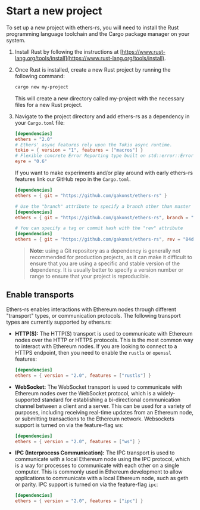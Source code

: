 # Start a new project

To set up a new project with ethers-rs, you will need to install the Rust programming language toolchain and the Cargo package manager on your system.

1. Install Rust by following the instructions at [https://www.rust-lang.org/tools/install](https://www.rust-lang.org/tools/install).
2. Once Rust is installed, create a new Rust project by running the following command:

    ```bash
    cargo new my-project
    ```

    This will create a new directory called my-project with the necessary files for a new Rust project.

3. Navigate to the project directory and add ethers-rs as a dependency in your `Cargo.toml` file:

    ```toml
    [dependencies]
    ethers = "2.0"
    # Ethers' async features rely upon the Tokio async runtime.
    tokio = { version = "1", features = ["macros"] }
    # Flexible concrete Error Reporting type built on std::error::Error with customizable Reports
    eyre = "0.6"
    ```

    If you want to make experiments and/or play around with early ethers-rs features link our GitHub repo in the `Cargo.toml`.

    ```toml
    [dependencies]
    ethers = { git = "https://github.com/gakonst/ethers-rs" }

    # Use the "branch" attribute to specify a branch other than master
    [dependencies]
    ethers = { git = "https://github.com/gakonst/ethers-rs", branch = "branch-name" }

    # You can specify a tag or commit hash with the "rev" attribute
    [dependencies]
    ethers = { git = "https://github.com/gakonst/ethers-rs", rev = "84dda78" }
    ```

    > **Note:** using a Git repository as a dependency is generally not recommended
    > for production projects, as it can make it difficult to ensure that you are using
    > a specific and stable version of the dependency.
    > It is usually better to specify a version number or range to ensure that your project
    > is reproducible.

## Enable transports

Ethers-rs enables interactions with Ethereum nodes through different "transport" types, or communication protocols.
The following transport types are currently supported by ethers.rs:

-   **HTTP(S):** The HTTP(S) transport is used to communicate with Ethereum nodes over the HTTP or HTTPS protocols. This is the most common way to interact with Ethereum nodes. If you are looking to connect to a HTTPS endpoint, then you need to enable the `rustls` or `openssl` features:

    ```toml
    [dependencies]
    ethers = { version = "2.0", features = ["rustls"] }
    ```

-   **WebSocket:** The WebSocket transport is used to communicate with Ethereum nodes over the WebSocket protocol, which is a widely-supported standard for establishing a bi-directional communication channel between a client and a server. This can be used for a variety of purposes, including receiving real-time updates from an Ethereum node, or submitting transactions to the Ethereum network. Websockets support is turned on via the feature-flag ws:

    ```toml
    [dependencies]
    ethers = { version = "2.0", features = ["ws"] }
    ```

-   **IPC (Interprocess Communication):** The IPC transport is used to communicate with a local Ethereum node using the IPC protocol, which is a way for processes to communicate with each other on a single computer. This is commonly used in Ethereum development to allow applications to communicate with a local Ethereum node, such as geth or parity. IPC support is turned on via the feature-flag `ipc`:

    ```toml
    [dependencies]
    ethers = { version = "2.0", features = ["ipc"] }
    ```
